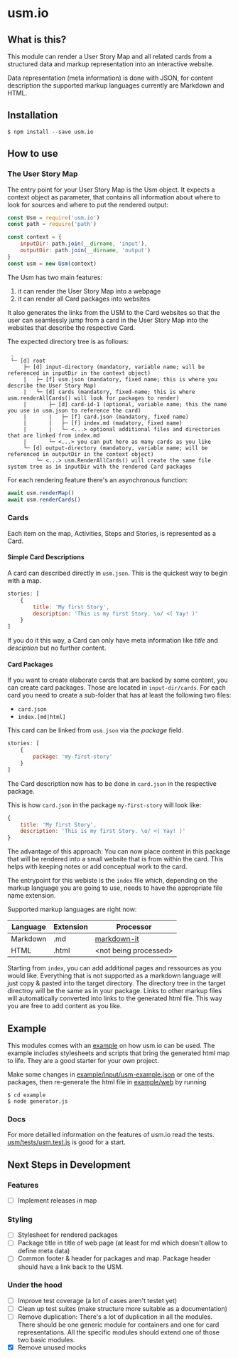 # usm.io

## What is this?
This module can render a User Story Map and all related cards from a structured data and markup representation into an interactive website.

Data representation (meta information) is done with JSON, for content description the supported markup languages currently are Markdown and HTML.

## Installation

    $ npm install --save usm.io

## How to use

### The User Story Map

The entry point for your User Story Map is the Usm object. It expects a context object as parameter, that contains all information about where to look for sources and where to put the rendered output:

```javascript
const Usm = require('usm.io')
const path = require('path')

const context = {
    inputDir: path.join(__dirname, 'input'),
    outputDir: path.join(__dirname, 'output')
}
const usm = new Usm(context)
```

The Usm has two main features:
1. it can render the User Story Map into a webpage
1. it can render all Card packages into websites

It also generates the links from the USM to the Card websites so that the user can seamlessly jump from a card in the User Story Map into the websites that describe the respective Card.

The expected directory tree is as follows:

```
 .
 └─ [d] root
     ├─ [d] input-directory (mandatory, variable name; will be referenced in inputDir in the context object)
     |   ├─ [f] usm.json (mandatory, fixed name; this is where you describe the User Story Map)
     |   └─ [d] cards (mandatory, fixed-name; this is where usm.renderAllCards() will look for packages to render)
     |       ├─ [d] card-id-1 (optional, variable name; this the name you use in usm.json to reference the card)
     |       |   ├─ [f] card.json (mandatory, fixed name)
     |       |   ├─ [f] index.md (madatory, fixed name)
     |       |   └─ <...> optional additional files and directories that are linked from index.md
     |       └─ <...> you can put here as many cards as you like
     └─ [d] output-directory (mandatory, variable name; will be referenced in outputDir in the context object)
         └─ <...> usm.RenderAllCards() will create the same file system tree as in inputDir with the rendered Card packages
```

For each rendering feature there's an asynchronous function:
```javascript
await usm.renderMap()
await usm.renderCards()
```

### Cards

Each item on the map, Activities, Steps and Stories, is represented as a Card.

#### Simple Card Descriptions

A card can described directly in `usm.json`. This is the quickest way to begin with a map.

```javascript
stories: [
    {
        title: 'My first Story',
        description: 'This is my first Story. \o/ <( Yay! )'
    }
]
```

If you do it this way, a Card can only have meta information like _title_ and _desciption_ but no further content.

#### Card Packages

If you want to create elaborate cards that are backed by some content, you can create card packages. Those are located in `input-dir/cards`. For each card you need to create a sub-folder that has at least the following two files:

* `card.json`
* `index.[md|html]`

This card can be linked from `usm.json` via the _package_ field.

```javascript
stories: [
    {
        package: 'my-first-story'
    }
]
```

The Card description now has to be done in `card.json` in the respective package.

This is how `card.json` in the package `my-first-story` will look like:

```javascript
{
    title: 'My first Story',
    description: 'This is my first Story. \o/ <( Yay! )'
}
```

The advantage of this approach: You can now place content in this package that will be rendered into a small website that is from within the card. This helps with keeping notes or add conceptual work to the card.

The entrypoint for this webiste is the `index` file which, depending on the markup language you are going to use, needs to have the appropriate file name extension.

Supported markup languages are right now:

| Language | Extension | Processor |
| - | - | - |
| Markdown | .md | [markdown-it](https://github.com/markdown-it/markdown-it) |
| HTML | .html | \<not being processed\> |

Starting from `index`, you can add additional pages and ressources as you would like. Everything that is not supported as a markdown language will just copy & pasted into the target directory. The directory tree in the target directroy will be the same as in your package. Links to other markup files will automatically converted into links to the generated html file. This way you are free to add content as you like.

## Example

This modules comes with an [example](example) on how usm.io can be used. The example includes stylesheets and scripts that bring the generated html map to life. They are a good starter for your own project.

Make some changes in [example/input/usm-example.json](example/input/usm-example.json) or one of the packages, then re-generate the html file in [example/web](example/web) by running

    $ cd example
    $ node generator.js

### Docs

For more detailled information on the features of usm.io read the tests. [usm/tests/usm.test.js](usm/tests/usm.test.js) is good for a start.

## Next Steps in Development

### Features

- [ ] Implement releases in map

### Styling
- [ ] Stylesheet for rendered packages
- [ ] Package title in title of web page (at least for md which doesn't allow to define meta data)
- [ ] Common footer & header for packages and map. Package header should have a link back to the USM.

### Under the hood

- [ ] Improve test coverage (a lot of cases aren't testet yet) 
- [ ] Clean up test suites (make structure more suitable as a documentation)
- [ ] Remove duplication: There's a lot of duplication in all the modules. There should be one generic module for containers and one for card representations. All the specific modules should extend one of those two basic modules.
- [x] Remove unused mocks
